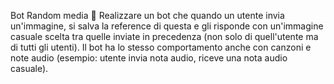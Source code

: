 Bot Random media 🛴
Realizzare un bot che quando un utente invia un'immagine, si salva la reference di questa e gli risponde con un'immagine casuale scelta tra quelle inviate in precedenza (non solo di quell'utente ma di tutti gli utenti). Il bot ha lo stesso comportamento anche con canzoni e note audio (esempio: utente invia nota audio, riceve una nota audio casuale).

